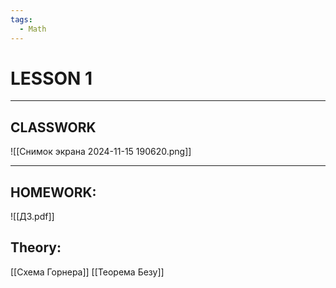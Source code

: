 ```yaml
---
tags:
  - Math
---
```


# LESSON 1




---
## CLASSWORK

![[Снимок экрана 2024-11-15 190620.png]]

---
## HOMEWORK:

![[ДЗ.pdf]]

## Theory:

[[Схема Горнера]]
[[Теорема Безу]]